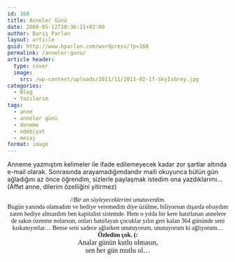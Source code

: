 ```yaml
---
id: 168
title: Anneler Günü
date: 2008-05-12T20:36:21+02:00
author: Barış Parlan
layout: article
guid: http://www.bparlan.com/wordpress/?p=168
permalink: /anneler-gunu/
article header:
  type: cover
  image:
    src: /wp-content/uploads/2011/11/2011-02-17-SkyIsGrey.jpg
categories:
  - Blog
  - Yazılarım
tags:
  - anne
  - anneler günü
  - deneme
  - edebiyat
  - mesaj
format: image
---
```


Anneme yazmıştım kelimeler ile ifade edilemeyecek kadar zor şartlar altında e-mail olarak. Sonrasında arayamadığımdandır maili okuyunca bütün gün ağladığını az önce öğrendim, sizlerle paylaşmak istedim ona yazdıklarımı&#8230; (Affet anne, dilerim özelliğini yitirmez)

<p align="center">
  <span style="font-family: georgia;"><em>//Bir an söyleyeceklerimi unutuverdim.</em><br /> Bugün yanında olamadım ve hediye veremedim diye üzülme, biliyorsun dışarda olsaydım zaten hediye almazdım ben kapitalist sistemde. Hem o yılda bir kere hatırlanan annelere de sakın özenme nolursun, onları hatırlayan çocuklar yılın geri kalan 364 gününde seni kıskanıyorlar&#8230; Bense seni sadece ağlarken unutuyorum, unutuyorum ki ağlıyorum&#8230;<br /> <strong>Özledim çok. (:</strong><br /> <span style="font-size: medium;">Analar günün kutlu olmasın,<br /> sen her gün mutlu ol&#8230;</span></span>
</p>

